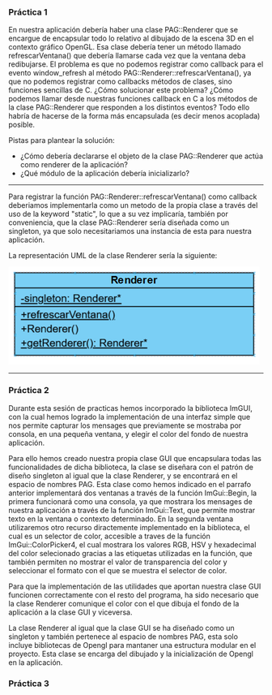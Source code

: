### Práctica 1

En nuestra aplicación debería haber una clase PAG::Renderer que se encargue de
encapsular todo lo relativo al dibujado de la escena 3D en el contexto gráfico OpenGL.
Esa clase debería tener un método llamado refrescarVentana() que debería llamarse
cada vez que la ventana deba redibujarse. El problema es que no podemos registrar
como callback para el evento window_refresh al método
PAG::Renderer::refrescarVentana(), ya que no podemos registrar como
callbacks métodos de clases, sino funciones sencillas de C.
¿Cómo solucionar este problema? ¿Cómo podemos llamar desde nuestras funciones
callback en C a los métodos de la clase PAG::Renderer que responden a los distintos
eventos? Todo ello habría de hacerse de la forma más encapsulada (es decir menos
acoplada) posible.

Pistas para plantear la solución:
  
-  ¿Cómo debería declararse el objeto de la clase PAG::Renderer que actúa como renderer de la aplicación?
-  ¿Qué módulo de la aplicación debería inicializarlo?
---
Para registrar la función PAG::Renderer::refrescarVentana() como callback deberiamos implementarla como un metodo de la propia clase a través del uso de la keyword "static", 
lo que a su vez implicaría, también por conveniencia, que la clase PAG::Renderer sería diseñada como un singleton, ya que solo necesitariamos una instancia de esta para nuestra aplicación.

La representación UML de la clase Renderer sería la siguiente:

<img src="./img/UML.png"> 

---
### Práctica 2

Durante esta sesión de practicas hemos incorporado la biblioteca ImGUI, con la cual hemos
logrado la implementación de una interfaz simple que nos permite capturar los mensages
que previamente se mostraba por consola, en una pequeña ventana, y elegir el color del fondo
de nuestra aplicación.

Para ello hemos creado nuestra propia clase GUI que encapsulara todas las funcionalidades de 
dicha biblioteca, la clase se diseñara con el patrón de diseño singleton al igual que la clase Renderer,
y se encontrará en el espacio de nombres PAG. Esta clase como hemos indicado en el parrafo anterior
implementará dos ventanas a través de la función ImGui::Begin, la primera funcionará como una consola, ya que mostrara
los mensages de nuestra aplicación a través de la función ImGui::Text, que permite mostrar texto en 
la ventana o contexto determinado. En la segunda ventana utilizaremos otro recurso diractemente implementado 
en la biblioteca, el cual es un selector de color, accesible a traves de la función ImGui::ColorPicker4, el cual mostrara
los valores RGB, HSV y hexadecimal del color selecionado gracias a las etiquetas utilizadas en la función, que también
permiten no mostrar el valor de transparencia del color y seleccionar el formato con el que se muestra el selector de color.

Para que la implementación de las utilidades que aportan nuestra clase GUI funcionen correctamente con el resto del 
programa, ha sido necesario que la clase Renderer comunique el color con el que dibuja el fondo de la aplicación a la clase
GUI y viceversa.

La clase Renderer al igual que la clase GUI se ha diseñado como un singleton y también pertenece al espacio de nombres PAG,
esta solo incluye bibliotecas de Opengl para mantaner una estructura modular en el proyecto. Esta clase se encarga del dibujado y 
la inicialización de Opengl en la aplicación.

### Práctica 3